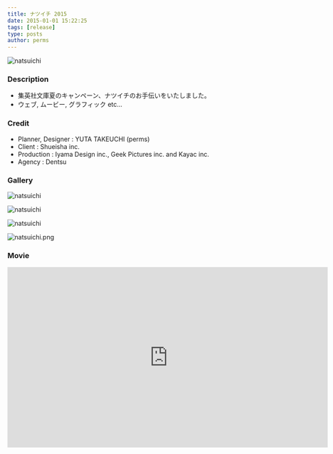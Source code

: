```yaml
---
title: ナツイチ 2015
date: 2015-01-01 15:22:25
tags: [release]
type: posts
author: perms
---
```


![natsuichi](/img/works/natsuichi_2015.png 'natsuichi')

### Description

* 集英社文庫夏のキャンペーン、ナツイチのお手伝いをいたしました。
* ウェブ, ムービー, グラフィック etc...

<!-- ### Award
- WIRED CREATIVE HACK AWARD BEST PRESENTATION (2014) -->

### Credit

* Planner, Designer : YUTA TAKEUCHI (perms)
* Client : Shueisha inc.
* Production : Iyama Design inc., Geek Pictures inc. and Kayac inc.
* Agency : Dentsu

### Gallery

![natsuichi](/img/works/natsuichi_2015_4.png 'natsuichi')

![natsuichi](/img/works/natsuichi_2015_5.png 'natsuichi')

![natsuichi](/img/works/natsuichi_2015_2.png 'natsuichi')

![natsuichi.png](/img/works/natsuichi_2015_3.png 'natsuichi')

### Movie

<iframe src="https://player.vimeo.com/video/251299039" width="720" height="405" frameborder="0" webkitallowfullscreen mozallowfullscreen allowfullscreen></iframe>
